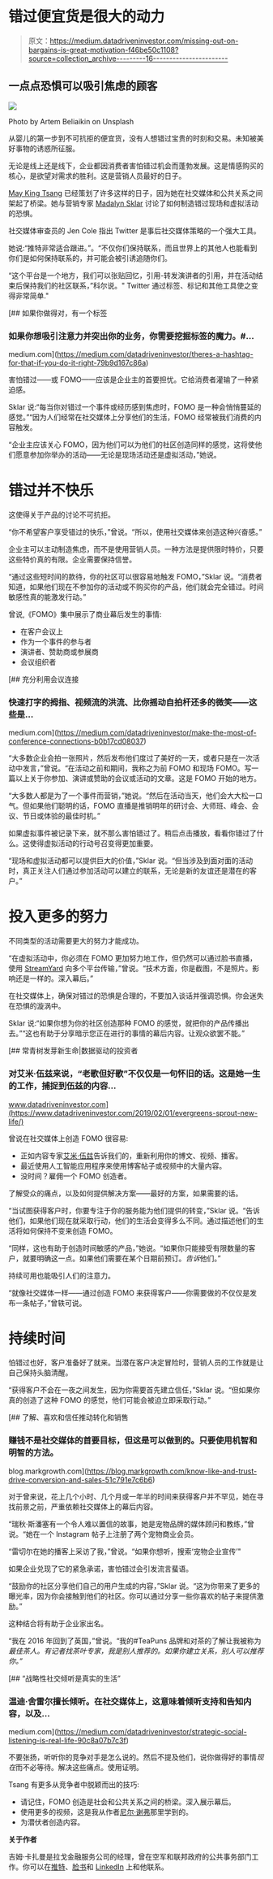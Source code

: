 # 错过便宜货是很大的动力

> 原文：<https://medium.datadriveninvestor.com/missing-out-on-bargains-is-great-motivation-f46be50c1108?source=collection_archive---------16----------------------->

## 一点点恐惧可以吸引焦虑的顾客

![](img/249568109e00f22b2b50735d80fc1ec9.png)

Photo by Artem Beliaikin on Unsplash

从婴儿的第一步到不可抗拒的便宜货，没有人想错过宝贵的时刻和交易。未知被美好事物的诱惑所征服。

无论是线上还是线下，企业都因消费者害怕错过机会而蓬勃发展。这是情感购买的核心，是欲望对需求的胜利。这是营销人员最好的日子。

[May King Tsang](https://twitter.com/MayKingTea/) 已经策划了许多这样的日子，因为她在社交媒体和公共关系之间架起了桥梁。她与营销专家 [Madalyn Sklar](https://twitter.com/MadalynSklar) 讨论了如何制造错过现场和虚拟活动的恐惧。

社交媒体审查员的 Jen Cole 指出 Twitter 是事后社交媒体策略的一个强大工具。

她说:“推特非常适合跟进。”。“不仅你们保持联系，而且世界上的其他人也能看到你们是如何保持联系的，并可能会被引诱追随你们。

“这个平台是一个地方，我们可以张贴回忆，引用-转发演讲者的引用，并在活动结束后保持我们的社区联系，”科尔说。" Twitter 通过标签、标记和其他工具使之变得非常简单."

[](https://medium.com/datadriveninvestor/theres-a-hashtag-for-that-if-you-do-it-right-79b9d167c86a) [## 如果你做得对，有一个标签

### 如果你想吸引注意力并突出你的业务，你需要挖掘标签的魔力。#…

medium.com](https://medium.com/datadriveninvestor/theres-a-hashtag-for-that-if-you-do-it-right-79b9d167c86a) 

害怕错过——或 FOMO——应该是企业主的首要担忧。它给消费者灌输了一种紧迫感。

Sklar 说:“每当你对错过一个事件或经历感到焦虑时，FOMO 是一种会悄悄蔓延的感觉。”“因为人们经常在社交媒体上分享他们的生活，FOMO 经常被我们消费的内容触发。

“企业主应该关心 FOMO，因为他们可以为他们的社区创造同样的感觉，这将使他们愿意参加你举办的活动——无论是现场活动还是虚拟活动，”她说。

# **错过并不快乐**

这使得关于产品的讨论不可抗拒。

“你不希望客户享受错过的快乐，”曾说。“所以，使用社交媒体来创造这种兴奋感。”

企业主可以主动制造焦虑，而不是使用营销人员。一种方法是提供限时特价，只要这些特价真的有限。企业需要保持信誉。

“通过这些短时间的款待，你的社区可以很容易地触发 FOMO，”Sklar 说。“消费者知道，如果他们现在不参加你的活动或不购买你的产品，他们就会完全错过。时间敏感性真的能激发行动。”

曾说,《FOMO》集中展示了商业幕后发生的事情:

*   在客户会议上
*   作为一个事件的参与者
*   演讲者、赞助商或参展商
*   会议组织者

[](https://medium.com/datadriveninvestor/make-the-most-of-conference-connections-b0b17cd08037) [## 充分利用会议连接

### 快速打字的拇指、视频流的洪流、比你摇动自拍杆还多的微笑——这些是…

medium.com](https://medium.com/datadriveninvestor/make-the-most-of-conference-connections-b0b17cd08037) 

“大多数企业会拍一张照片，然后发布他们度过了美好的一天，或者只是在一次活动中发言，”曾说。“在活动之前和期间，我称之为前 FOMO 和现场 FOMO。写一篇以上关于你参加、演讲或赞助的会议或活动的文章。这是 FOMO 开始的地方。

“大多数人都是为了一个事件而营销，”她说。“然后在活动当天，他们会大大松一口气。但如果他们聪明的话，FOMO 直播是推销明年的研讨会、大师班、峰会、会议、节日或体验的最佳时机。”

如果虚拟事件被记录下来，就不那么害怕错过了。稍后点击播放，看看你错过了什么。这使得虚拟活动的行动号召变得更加重要。

“现场和虚拟活动都可以提供巨大的价值，”Sklar 说。“但当涉及到面对面的活动时，真正关注人们通过参加活动可以建立的联系，无论是新的友谊还是潜在的客户。”

# 投入更多的努力

不同类型的活动需要更大的努力才能成功。

“在虚拟活动中，你必须在 FOMO 更加努力地工作，但仍然可以通过脸书直播，使用 [StreamYard](https://twitter.com/streamyardapp/) 向多个平台传输，”曾说。“技术方面，你是截图，不是照片。影响还是一样的。深入幕后。”

在社交媒体上，确保对错过的恐惧是合理的，不要加入谈话并强调恐惧。你会迷失在恐惧的漩涡中。

Sklar 说:“如果你想为你的社区创造那种 FOMO 的感觉，就把你的产品传播出去。”“这也有助于分享暗示您正在进行的事情的幕后内容。让观众欲罢不能。”

[](https://www.datadriveninvestor.com/2019/02/01/evergreens-sprout-new-life/) [## 常青树发芽新生命|数据驱动的投资者

### 对艾米·伍兹来说，“老歌但好歌”不仅仅是一句怀旧的话。这是她一生的工作，捕捉到伍兹的内容…

www.datadriveninvestor.com](https://www.datadriveninvestor.com/2019/02/01/evergreens-sprout-new-life/) 

曾说在社交媒体上创造 FOMO 很容易:

*   正如内容专家[艾米·伍兹](https://twitter.com/content10x/)告诉我们的，重新利用你的博文、视频、播客。
*   最近使用人工智能应用程序来使用博客帖子或视频中的大量内容。
*   没时间？雇佣一个 FOMO 创造者。

了解受众的痛点，以及如何提供解决方案——最好的方案，如果需要的话。

“当试图获得客户时，你要专注于你的服务能为他们提供的转变，”Sklar 说。“告诉他们，如果他们现在就采取行动，他们的生活会变得多么不同。通过描述他们的生活将如何保持不变来创造 FOMO。

“同样，这也有助于创造时间敏感的产品，”她说。“如果你只能接受有限数量的客户，就要明确这一点。如果他们需要在某个日期前预订。*告诉*他们。”

持续可用也能吸引人们的注意力。

“就像社交媒体一样——通过创造 FOMO 来获得客户——你需要做的不仅仅是发布一条帖子，”曾轶可说。

# **持续时间**

怕错过也好，客户准备好了就来。当潜在客户决定冒险时，营销人员的工作就是让自己保持头脑清醒。

“获得客户不会在一夜之间发生，因为你需要首先建立信任，”Sklar 说。“但如果你真的创造了这种 FOMO 的感觉，他们可能会被迫立即采取行动。”

[](https://blog.markgrowth.com/know-like-and-trust-drive-conversion-and-sales-51c791e7c6b6) [## 了解、喜欢和信任推动转化和销售

### 赚钱不是社交媒体的首要目标，但这是可以做到的。只要使用机智和明智的方法。

blog.markgrowth.com](https://blog.markgrowth.com/know-like-and-trust-drive-conversion-and-sales-51c791e7c6b6) 

对于曾来说，花上几个小时、几个月或一年半的时间来获得客户并不罕见，她在寻找前景之前，严重依赖社交媒体上的幕后内容。

“瑞秋·斯潘塞有一个令人难以置信的故事，她是宠物品牌的媒体顾问和教练，”曾说。“她在一个 Instagram 帖子上注册了两个宠物商业会员。

“雷切尔在她的播客上采访了我，”曾说。“如果你想听，搜索‘宠物企业宣传’"

如果企业兑现了它的紧急承诺，害怕错过会引发流言蜚语。

“鼓励你的社区分享他们自己的用户生成的内容，”Sklar 说。“这为你带来了更多的曝光率，因为你会接触到他们的社区。你可以通过分享一些你喜欢的帖子来提供激励。”

这种结合将有助于企业家出名。

“我在 2016 年回到了英国，”曾说。“我的#TeaPuns 品牌和对茶的了解让我被称为*最佳茶人。有记者找茶叶专家，我是别人推荐的。如果你建立关系，别人可以推荐你。”*

[](https://medium.com/datadriveninvestor/strategic-social-listening-is-real-life-90c8a07b7c3f) [## “战略性社交倾听是真实的生活”

### 温迪·舍雷尔擅长倾听。在社交媒体上，这意味着倾听支持和告知内容，以及…

medium.com](https://medium.com/datadriveninvestor/strategic-social-listening-is-real-life-90c8a07b7c3f) 

不要张扬，听听你的竞争对手是怎么说的。然后不提及他们，说你做得好的事情*现在*而不必等待。解决这些痛点。使用证明。

Tsang 有更多从竞争者中脱颖而出的技巧:

*   请记住，FOMO 创造是社会和公共关系之间的桥梁。深入展示幕后。
*   使用更多的视频，这是我从作者[尼尔·谢弗](https://twitter.com/NealSchaffer)那里学到的。
*   为潜伏者创造内容。

**关于作者**

吉姆·卡扎曼是拉戈金融服务公司的经理，曾在空军和联邦政府的公共事务部门工作。你可以在[推特](https://twitter.com/JKatzaman)、[脸书](https://www.facebook.com/jim.katzaman)和 [LinkedIn](https://www.linkedin.com/in/jim-katzaman-33641b21/) 上和他联系。